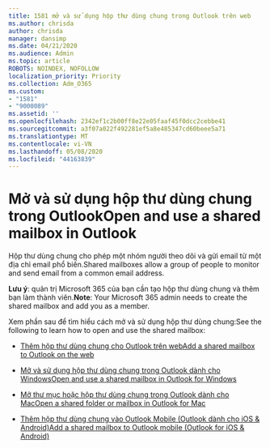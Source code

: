 ```yaml
---
title: 1581 mở và sử dụng hộp thư dùng chung trong Outlook trên web
ms.author: chrisda
author: chrisda
manager: dansimp
ms.date: 04/21/2020
ms.audience: Admin
ms.topic: article
ROBOTS: NOINDEX, NOFOLLOW
localization_priority: Priority
ms.collection: Adm_O365
ms.custom:
- "1581"
- "9000089"
ms.assetid: ''
ms.openlocfilehash: 2342ef1c2b00ff8e22e05faaf45f0dcc2cebbe41
ms.sourcegitcommit: a3f07a022f492281ef5a8e485347cd60beee5a71
ms.translationtype: MT
ms.contentlocale: vi-VN
ms.lasthandoff: 05/08/2020
ms.locfileid: "44163839"
---
```

# <a name="open-and-use-a-shared-mailbox-in-outlook"></a><span data-ttu-id="54e66-102">Mở và sử dụng hộp thư dùng chung trong Outlook</span><span class="sxs-lookup"><span data-stu-id="54e66-102">Open and use a shared mailbox in Outlook</span></span>

<span data-ttu-id="54e66-103">Hộp thư dùng chung cho phép một nhóm người theo dõi và gửi email từ một địa chỉ email phổ biến.</span><span class="sxs-lookup"><span data-stu-id="54e66-103">Shared mailboxes allow a group of people to monitor and send email from a common email address.</span></span> 

<span data-ttu-id="54e66-104">**Lưu ý**: quản trị Microsoft 365 của bạn cần tạo hộp thư dùng chung và thêm bạn làm thành viên.</span><span class="sxs-lookup"><span data-stu-id="54e66-104">**Note**: Your Microsoft 365 admin needs to create the shared mailbox and add you as a member.</span></span>

<span data-ttu-id="54e66-105">Xem phần sau để tìm hiểu cách mở và sử dụng hộp thư dùng chung:</span><span class="sxs-lookup"><span data-stu-id="54e66-105">See the following to learn how to open and use the shared mailbox:</span></span>

- [<span data-ttu-id="54e66-106">Thêm hộp thư dùng chung cho Outlook trên web</span><span class="sxs-lookup"><span data-stu-id="54e66-106">Add a shared mailbox to Outlook on the web</span></span>](https://support.office.com/article/Add-a-shared-mailbox-to-Outlook-on-the-web-98b5a90d-4e38-415d-a030-f09a4cd28207)

- [<span data-ttu-id="54e66-107">Mở và sử dụng hộp thư dùng chung trong Outlook dành cho Windows</span><span class="sxs-lookup"><span data-stu-id="54e66-107">Open and use a shared mailbox in Outlook for Windows</span></span>](https://support.office.com/article/open-and-use-a-shared-mailbox-in-outlook-d94a8e9e-21f1-4240-808b-de9c9c088afd)

- [<span data-ttu-id="54e66-108">Mở thư mục hoặc hộp thư dùng chung trong Outlook dành cho Mac</span><span class="sxs-lookup"><span data-stu-id="54e66-108">Open a shared folder or mailbox in Outlook for Mac</span></span>](https://support.office.com/article/Open-a-shared-folder-or-mailbox-in-Outlook-for-Mac-6ecc39c5-5577-4a1d-b18c-bbdc92972cb2)

- [<span data-ttu-id="54e66-109">Thêm hộp thư dùng chung vào Outlook Mobile (Outlook dành cho iOS & Android)</span><span class="sxs-lookup"><span data-stu-id="54e66-109">Add a shared mailbox to Outlook mobile (Outlook for iOS & Android)</span></span>](https://support.office.com/article/Add-a-shared-mailbox-to-Outlook-mobile-f866242c-81b2-472e-8776-6c49c5473c9f)
